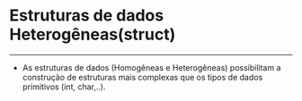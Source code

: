 # Estruturas de dados Heterogêneas(struct)
---
+ As estruturas de dados (Homogêneas e Heterogêneas) possibilitam a construção de estruturas mais complexas que os tipos de dados primitivos (int, char,..).
